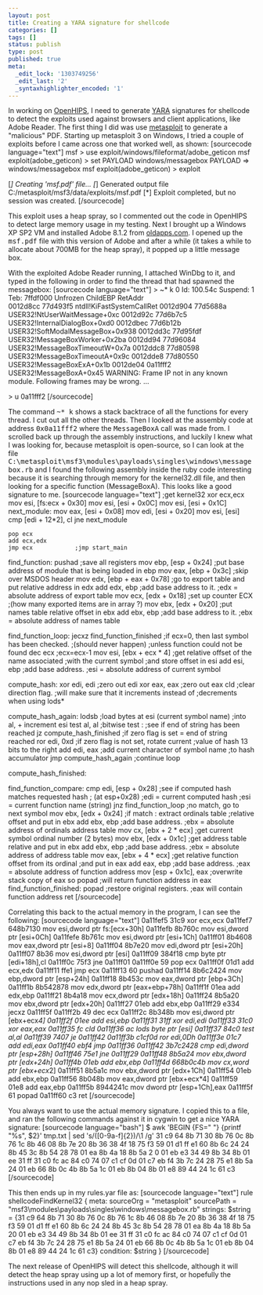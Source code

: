 ```yaml
---
layout: post
title: Creating a YARA signature for shellcode
categories: []
tags: []
status: publish
type: post
published: true
meta:
  _edit_lock: '1303749256'
  _edit_last: '2'
  _syntaxhighlighter_encoded: '1'
---
```

In working on <a href="https://www.assembla.com/wiki/show/openhips/">OpenHIPS</a>, I need to generate <a href="http://code.google.com/p/yara-project/">YARA</a> signatures for shellcode to detect the exploits used against browsers and client applications, like Adobe Reader.  The first thing I did was use <a href="http://www.metasploit.com/">metasploit</a> to generate a "malicious" PDF.  Starting up metasploit 3 on Windows, I tried a couple of exploits before I came across one that worked well, as shown:
[sourcecode language="text"]
msf &gt; use exploit/windows/fileformat/adobe_geticon
msf exploit(adobe_geticon) &gt; set PAYLOAD windows/messagebox
PAYLOAD =&gt; windows/messagebox
msf exploit(adobe_geticon) &gt; exploit

[*] Creating 'msf.pdf' file...
[*] Generated output file C:/metasploit/msf3/data/exploits/msf.pdf
[*] Exploit completed, but no session was created.
[/sourcecode]

This exploit uses a heap spray, so I commented out the code in OpenHIPS to detect large memory usage in my testing.  Next I brought up a Windows XP SP2 VM and installed Adobe 8.1.2 from <a href="http://www.oldapps.com/adobe_reader.php">oldapps.com</a>.  I opened up the <tt>msf.pdf</tt> file with this version of Adobe and after a while (it takes a while to allocate about 700MB for the heap spray), it popped up a little message box.

With the exploited Adobe Reader running, I attached WinDbg to it, and typed in the following in order to find the thread that had spawned the messagebox:
[sourcecode language="text"]
&gt; ~* k
0  Id: 100.54c Suspend: 1 Teb: 7ffdf000 Unfrozen
ChildEBP RetAddr  
0012d8cc 77d493f5 ntdll!KiFastSystemCallRet
0012d904 77d5688a USER32!NtUserWaitMessage+0xc
0012d92c 77d6b7c5 USER32!InternalDialogBox+0xd0
0012dbec 77d6b12b USER32!SoftModalMessageBox+0x938
0012dd3c 77d95fdf USER32!MessageBoxWorker+0x2ba
0012dd94 77d96084 USER32!MessageBoxTimeoutW+0x7a
0012ddc8 77d80598 USER32!MessageBoxTimeoutA+0x9c
0012dde8 77d80550 USER32!MessageBoxExA+0x1b
0012de04 0a11fff2 USER32!MessageBoxA+0x45
WARNING: Frame IP not in any known module. Following frames may be wrong.
...

&gt; u 0a11fff2
[/sourcecode]

The command <tt>~* k</tt> shows a stack backtrace of all the functions for every thread.  I cut out all the other threads.  Then I looked at the assembly code at address <tt>0x0a11fff2</tt> where the <tt>MessageBoxA</tt> call was made from.  I scrolled back up through the assembly instructions, and luckily I knew what I was looking for, because metasploit is open-source, so I can look at the file <tt>C:\metasploit\msf3\modules\payloads\singles\windows\messagebox.rb</tt> and I found the following assembly inside the ruby code interesting because it is searching through memory for the kernel32.dll file, and then looking for a specific function (MessageBoxA).  This looks like a good signature to me.
[sourcecode language="text"]
;get kernel32
	xor ecx,ecx
	mov esi, [fs:ecx + 0x30]
	mov esi, [esi + 0x0C]
	mov esi, [esi + 0x1C]
next_module:
	mov eax, [esi + 0x08]
	mov edi, [esi + 0x20]
	mov esi, [esi]
	cmp [edi + 12*2], cl
	jne next_module

	pop ecx
	add ecx,edx
	jmp ecx            ;jmp start_main

find_function:
	pushad				;save all registers
	mov ebp, [esp  +  0x24]	;put base address of module that is being loaded in ebp
	mov eax, [ebp  +  0x3c]	;skip over MSDOS header
	mov edx, [ebp  +  eax  +  0x78]	;go to export table and put relative address in edx
	add edx, ebp			;add base address to it.
						;edx = absolute address of export table
	mov ecx, [edx  +  0x18]		;set up counter ECX
						;(how many exported items are in array ?)
	mov ebx, [edx  +  0x20]		;put names table relative offset in ebx
	add ebx, ebp			;add base address to it.
						;ebx = absolute address of names table

find_function_loop:
	jecxz  find_function_finished ;if ecx=0, then last symbol has been checked.
						;(should never happen)
						;unless function could not be found
	dec ecx				;ecx=ecx-1
	mov esi,  [ebx  +  ecx  *  4]	;get relative offset of the name associated
						;with the current symbol
						;and store offset in esi
	add esi,  ebp			;add base address.
						;esi = absolute address of current symbol

compute_hash:
	xor edi,  edi			;zero out edi
	xor eax,  eax			;zero out eax
	cld					;clear direction flag.
						;will make sure that it increments instead of
						;decrements when using lods*

compute_hash_again:
	lodsb					;load bytes at esi (current symbol name)
						;into al, + increment esi
	test al, al				;bitwise test :
						;see if end of string has been reached
	jz  compute_hash_finished	;if zero flag is set = end of string reached
	ror edi,  0xd			;if zero flag is not set, rotate current
						;value of hash 13 bits to the right
	add edi, eax			;add current character of symbol name
						;to hash accumulator
	jmp compute_hash_again		;continue loop

compute_hash_finished:

find_function_compare:
	cmp edi,  [esp  +  0x28]	;see if computed hash matches requested hash
						; (at esp+0x28)
						;edi = current computed hash
						;esi = current function name (string)
	jnz find_function_loop		;no match, go to next symbol
	mov ebx,  [edx  +  0x24]	;if match : extract ordinals table
						;relative offset and put in ebx
	add ebx,  ebp			;add base address.
						;ebx = absolute address of ordinals address table
	mov cx,  [ebx  +  2  *  ecx]	;get current symbol ordinal number (2 bytes)
	mov ebx,  [edx  +  0x1c]	;get address table relative and put in ebx
	add ebx,  ebp			;add base address.
						;ebx = absolute address of address table
	mov eax,  [ebx  +  4  *  ecx]	;get relative function offset from its ordinal
						;and put in eax
	add eax,  ebp			;add base address.
						;eax = absolute address of function address
	mov [esp  +  0x1c],  eax	;overwrite stack copy of eax so popad
						;will return function address in eax
find_function_finished:
	popad 				;restore original registers.
						;eax will contain function address
	ret
[/sourcecode]

Correlating this back to the actual memory in the program, I can see the following:
[sourcecode language="text"]
0a11fef5 31c9            xor     ecx,ecx
0a11fef7 648b7130        mov     esi,dword ptr fs:[ecx+30h]
0a11fefb 8b760c          mov     esi,dword ptr [esi+0Ch]
0a11fefe 8b761c          mov     esi,dword ptr [esi+1Ch]
0a11ff01 8b4608          mov     eax,dword ptr [esi+8]
0a11ff04 8b7e20          mov     edi,dword ptr [esi+20h]
0a11ff07 8b36            mov     esi,dword ptr [esi]
0a11ff09 384f18          cmp     byte ptr [edi+18h],cl
0a11ff0c 75f3            jne     0a11ff01
0a11ff0e 59              pop     ecx
0a11ff0f 01d1            add     ecx,edx
0a11ff11 ffe1            jmp     ecx
0a11ff13 60              pushad
0a11ff14 8b6c2424        mov     ebp,dword ptr [esp+24h]
0a11ff18 8b453c          mov     eax,dword ptr [ebp+3Ch]
0a11ff1b 8b542878        mov     edx,dword ptr [eax+ebp+78h]
0a11ff1f 01ea            add     edx,ebp
0a11ff21 8b4a18          mov     ecx,dword ptr [edx+18h]
0a11ff24 8b5a20          mov     ebx,dword ptr [edx+20h]
0a11ff27 01eb            add     ebx,ebp
0a11ff29 e334            jecxz   0a11ff5f
0a11ff2b 49              dec     ecx
0a11ff2c 8b348b          mov     esi,dword ptr [ebx+ecx*4]
0a11ff2f 01ee            add     esi,ebp
0a11ff31 31ff            xor     edi,edi
0a11ff33 31c0            xor     eax,eax
0a11ff35 fc              cld
0a11ff36 ac              lods    byte ptr [esi]
0a11ff37 84c0            test    al,al
0a11ff39 7407            je      0a11ff42
0a11ff3b c1cf0d          ror     edi,0Dh
0a11ff3e 01c7            add     edi,eax
0a11ff40 ebf4            jmp     0a11ff36
0a11ff42 3b7c2428        cmp     edi,dword ptr [esp+28h]
0a11ff46 75e1            jne     0a11ff29
0a11ff48 8b5a24          mov     ebx,dword ptr [edx+24h]
0a11ff4b 01eb            add     ebx,ebp
0a11ff4d 668b0c4b        mov     cx,word ptr [ebx+ecx*2]
0a11ff51 8b5a1c          mov     ebx,dword ptr [edx+1Ch]
0a11ff54 01eb            add     ebx,ebp
0a11ff56 8b048b          mov     eax,dword ptr [ebx+ecx*4]
0a11ff59 01e8            add     eax,ebp
0a11ff5b 8944241c        mov     dword ptr [esp+1Ch],eax
0a11ff5f 61              popad
0a11ff60 c3              ret
[/sourcecode]

You always want to use the actual memory signature.  I copied this to a file, and ran the following commands against it in cygwin to get a nice YARA signature:
[sourcecode language="bash"]
$ awk 'BEGIN {FS=&quot; &quot;} {printf &quot;%s&quot;, $2}' tmp.txt | sed 's/\([0-9a-f]\{2\}\)/\1
/g'
31 c9 64 8b 71 30 8b 76 0c 8b 76 1c 8b 46 08 8b 7e 20 8b 36 38 4f 18
 75 f3 59 01 d1 ff e1 60 8b 6c 24 24 8b 45 3c 8b 54 28 78 01 ea 8b 4a 18 8b 5a 2
0 01 eb e3 34 49 8b 34 8b 01 ee 31 ff 31 c0 fc ac 84 c0 74 07 c1 cf 0d 01 c7 eb
f4 3b 7c 24 28 75 e1 8b 5a 24 01 eb 66 8b 0c 4b 8b 5a 1c 01 eb 8b 04 8b 01 e8 89
 44 24 1c 61 c3
[/sourcecode]

This then ends up in my rules.yar file as:
[sourcecode language="text"]
rule shellcodeFindKernel32
{
	meta:
		sourceOrg = &quot;metasploit&quot;
		sourcePath = &quot;msf3\\modules\\payloads\\singles\\windows\\messagebox.rb&quot;
	strings:
		$string = {31 c9 64 8b 71 30 8b 76 0c 8b 76 1c 8b 46 08 8b 7e 20 8b 36 38 4f 18 75 f3 59 01 d1 ff e1 60 8b 6c 24 24 8b 45 3c 8b 54 28 78 01 ea 8b 4a 18 8b 5a 20 01 eb e3 34 49 8b 34 8b 01 ee 31 ff 31 c0 fc ac 84 c0 74 07 c1 cf 0d 01 c7 eb f4 3b 7c 24 28 75 e1 8b 5a 24 01 eb 66 8b 0c 4b 8b 5a 1c 01 eb 8b 04 8b 01 e8 89 44 24 1c 61 c3}
	condition: $string
}
[/sourcecode]

The next release of OpenHIPS will detect this shellcode, although it will detect the heap spray using up a lot of memory first, or hopefully the instructions used in any nop sled in a heap spray.
